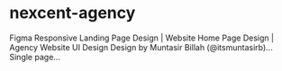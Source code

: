 # nexcent-agency

Figma Responsive Landing Page Design | Website Home Page Design | Agency Website UI Design
Design by Muntasir Billah (@itsmuntasirb)...
Single page...
